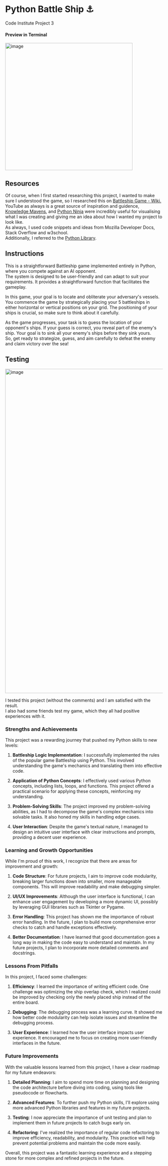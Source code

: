 # Python Battle Ship ⚓️
Code Institute Project 3 

#### Preview in Terminal
<img width="407" alt="image" src="https://github.com/ItaConnell007/Python_Battle_Ship/assets/104692075/b695d3c8-d778-4ef8-a294-ad67d0f4d4fc">


## Resources

Of course, when I first started researching this project, I wanted to make sure I understood the game, so I researched this on  [Battleship Game - Wiki.](https://en.wikipedia.org/wiki/Battleship_(game)) <br>
YouTube as always is a great source of inspiration and guidence, [Knowledge Mavens](https://www.youtube.com/watch?v=tF1WRCrd_HQ), and  [Python Ninja](https://www.youtube.com/watch?v=cwpS_ac8uk0&t=1s) were incredibly useful for visualising what I was creating and giving me an idea about how I wanted my project to look like. <br>
As always, I used code snippets and ideas from Mozilla Developer Docs, Stack Overflow and w3school. <br>
Additionally, I referred to the [Python Library](https://docs.python.org/3/library/index.html). <br>


## Instructions
This is a straightforward Battleship game implemented entirely in Python, where you compete against an AI opponent.<br>
The system is designed to be user-friendly and can adapt to suit your requirements. It provides a straightforward function that facilitates the gameplay.<br>

In this game, your goal is to locate and obliterate your adversary's vessels.<br> 
You commence the game by strategically placing your 5 battleships in either horizontal or vertical positions on your grid. The positioning of your ships is crucial, so make sure to think about it carefully.<br>

As the game progresses, your task is to guess the location of your opponent's ships. If your guess is correct, you reveal part of the enemy's ship. Your goal is to sink all your enemy's ships before they sink yours. <br> 
So, get ready to strategize, guess, and aim carefully to defeat the enemy and claim victory over the sea! <br>

## Testing

<img width="1037" alt="image" src="https://github.com/ItaConnell007/Python_Battle_Ship/assets/104692075/f4883649-7beb-4b8e-b895-0810e63e1e57">

I tested this project (without the comments) and I am satisfied with the result.  <br>
I also had some friends test my game, which they all had positive experiences with it. <br>

### Strengths and Achievements

This project was a rewarding journey that pushed my Python skills to new levels:

1. **Battleship Logic Implementation**: I successfully implemented the rules of the popular game Battleship using Python. This involved understanding the game's mechanics and translating them into effective code.

2. **Application of Python Concepts**: I effectively used various Python concepts, including lists, loops, and functions. This project offered a practical scenario for applying these concepts, reinforcing my understanding.

3. **Problem-Solving Skills**: The project improved my problem-solving abilities, as I had to decompose the game's complex mechanics into solvable tasks. It also honed my skills in handling edge cases.

4. **User Interaction**: Despite the game's textual nature, I managed to design an intuitive user interface with clear instructions and prompts, providing a decent user experience.

### Learning and Growth Opportunities

While I'm proud of this work, I recognize that there are areas for improvement and growth:

1. **Code Structure**: For future projects, I aim to improve code modularity, breaking larger functions down into smaller, more manageable components. This will improve readability and make debugging simpler.

2. **UI/UX Improvements**: Although the user interface is functional, I can enhance user engagement by developing a more dynamic UI, possibly by leveraging GUI libraries such as Tkinter or Pygame.

3. **Error Handling**: This project has shown me the importance of robust error handling. In the future, I plan to build more comprehensive error checks to catch and handle exceptions effectively.

4. **Better Documentation**: I have learned that good documentation goes a long way in making the code easy to understand and maintain. In my future projects, I plan to incorporate more detailed comments and docstrings.

### Lessons From Pitfalls

In this project, I faced some challenges:

1. **Efficiency**: I learned the importance of writing efficient code. One challenge was optimizing the ship overlap check, which I realized could be improved by checking only the newly placed ship instead of the entire board.

2. **Debugging**: The debugging process was a learning curve. It showed me how better code modularity can help isolate issues and streamline the debugging process.

3. **User Experience**: I learned how the user interface impacts user experience. It encouraged me to focus on creating more user-friendly interfaces in the future.

### Future Improvements

With the valuable lessons learned from this project, I have a clear roadmap for my future endeavors:

1. **Detailed Planning**: I aim to spend more time on planning and designing the code architecture before diving into coding, using tools like pseudocode or flowcharts.

2. **Advanced Features**: To further push my Python skills, I'll explore using more advanced Python libraries and features in my future projects.

3. **Testing**: I now appreciate the importance of unit testing and plan to implement them in future projects to catch bugs early on.

4. **Refactoring**: I've realized the importance of regular code refactoring to improve efficiency, readability, and modularity. This practice will help prevent potential problems and maintain the code more easily.

Overall, this project was a fantastic learning experience and a stepping stone for more complex and refined projects in the future.



